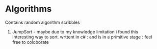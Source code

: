 # Algorithms
Contains random algorithm scribbles

1. JumpSort - maybe due to my knowledge limitation i found this interesting way to sort.
  wrttent in c# : and is in a primitive stage : feel free to coloborate
